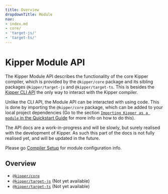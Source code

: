 ```yaml
---
title: Overview
dropdownTitle: Module
nav:
- index.md
- core/
- 'target-js/'
- 'target-ts/'
---
```


# Kipper Module API

The Kipper Module API describes the functionality of the core Kipper compiler, which is provided by the `@kipper/core`
package and its sibling packages `@kipper/target-js` and `@kipper/target-ts`. This is besides the
[Kipper CLI API](../cli/index.html) the only way to interact with the Kipper compiler.

Unlike the CLI API, the Module API can be interacted with using code. This is done by importing the `@kipper/core`
package, which can be added to your local project dependencies (Go to the section
[`Importing Kipper as a module` in the Quickstart Guide](../../quickstart.html#importing-kipper-as-a-module) for more
info on how to do this).

<div class="important">
<p>
The API docs are a work-in-progress and will be slowly, but surely realised with the development of Kipper.
As such this part of the docs is not fully realised yet, and will be updated in the future.
</p>
<p>
Please go <a href="../compiler-setup.html#configuring-the-kipper-compiler-in-nodejs">Compiler Setup</a> for module
configuration info.
</p>
</div>

## Overview

- [`@kipper/core`](./core/index.html)
- [`@kipper/target-js`](.) (Not yet available)
- [`@kipper/target-ts`](.) (Not yet available)
